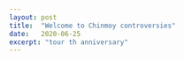```yaml
---
layout: post
title:  "Welcome to Chinmoy controversies"
date:   2020-06-25
excerpt: "tour th anniversary"
---
```

